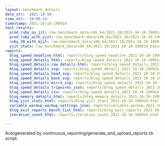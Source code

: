 ```yaml
---
layout: benchmark_details
date_str: '2021-10-10'
time_str: '19:09:14'
timestamp: 2021-10-10-190914
test_results:
  prod_ruby_no_jit: raw_benchmark_data/x86_64/2021-10/2021-10-10-190914_basic_benchmark_prod_ruby_no_jit.json
  prod_ruby_with_yjit: raw_benchmark_data/x86_64/2021-10/2021-10-10-190914_basic_benchmark_prod_ruby_with_yjit.json
  ruby_30_with_mjit: raw_benchmark_data/x86_64/2021-10/2021-10-10-190914_basic_benchmark_ruby_30_with_mjit.json
  yjit_stats: raw_benchmark_data/x86_64/2021-10/2021-10-10-190914_basic_benchmark_yjit_stats.json
reports:
  blog_speed_headline_html: reports/blog_speed_headline_2021-10-10-190914.html
  blog_speed_details_html: reports/blog_speed_details_2021-10-10-190914.html
  blog_speed_details_raw_details_html: reports/blog_speed_details_2021-10-10-190914.raw_details.html
  blog_speed_details_svg: reports/blog_speed_details_2021-10-10-190914.svg
  blog_speed_details_head_svg: reports/blog_speed_details_2021-10-10-190914.head.svg
  blog_speed_details_back_svg: reports/blog_speed_details_2021-10-10-190914.back.svg
  blog_speed_details_micro_svg: reports/blog_speed_details_2021-10-10-190914.micro.svg
  blog_speed_details_tripwires_json: reports/blog_speed_details_2021-10-10-190914.tripwires.json
  blog_speed_details_csv: reports/blog_speed_details_2021-10-10-190914.csv
  blog_memory_details_html: reports/blog_memory_details_2021-10-10-190914.html
  blog_yjit_stats_html: reports/blog_yjit_stats_2021-10-10-190914.html
  variable_warmup_warmup_settings_json: reports/variable_warmup_2021-10-10-190914.warmup_settings.json
  blog_exit_reports_bench_list_html: reports/blog_exit_reports_2021-10-10-190914.bench_list.html
  iteration_count_html: reports/iteration_count_2021-10-10-190914.html

---
```

Autogenerated by continuous_reporting/generate_and_upload_reports.rb script.
